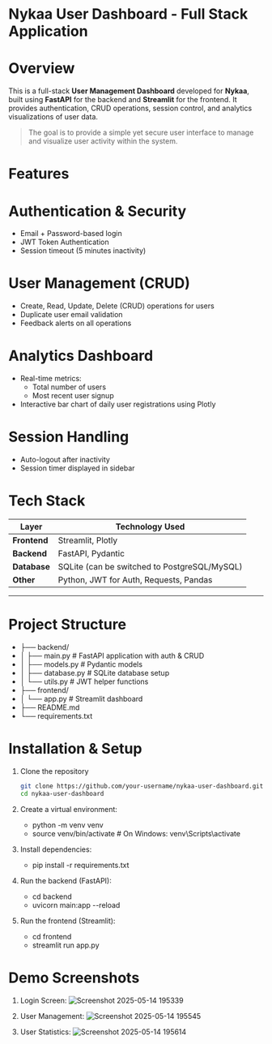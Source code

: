 # Nykaa User Dashboard - Full Stack Application

# Overview

This is a full-stack **User Management Dashboard** developed for **Nykaa**, built using **FastAPI** for the backend and **Streamlit** for the frontend. It provides authentication, CRUD operations, session control, and analytics visualizations of user data.

> The goal is to provide a simple yet secure user interface to manage and visualize user activity within the system.

# Features

# Authentication & Security
- Email + Password-based login
- JWT Token Authentication
- Session timeout (5 minutes inactivity)

# User Management (CRUD)
- Create, Read, Update, Delete (CRUD) operations for users
- Duplicate user email validation
- Feedback alerts on all operations

# Analytics Dashboard
- Real-time metrics:
  - Total number of users
  - Most recent user signup
- Interactive bar chart of daily user registrations using Plotly

# Session Handling
- Auto-logout after inactivity
- Session timer displayed in sidebar

# Tech Stack

| Layer       | Technology Used |
|-------------|-----------------|
| **Frontend**| Streamlit, Plotly |
| **Backend** | FastAPI, Pydantic |
| **Database**| SQLite (can be switched to PostgreSQL/MySQL) |
| **Other**   | Python, JWT for Auth, Requests, Pandas |

---

# Project Structure
- ├── backend/
- │ ├── main.py # FastAPI application with auth & CRUD
- │ ├── models.py # Pydantic models
- │ ├── database.py # SQLite database setup
- │ └── utils.py # JWT helper functions
- ├── frontend/
- │ └── app.py # Streamlit dashboard
- ├── README.md
- └── requirements.txt

# Installation & Setup

1. Clone the repository
   ```bash
   git clone https://github.com/your-username/nykaa-user-dashboard.git
   cd nykaa-user-dashboard
   
2. Create a virtual environment:
   - python -m venv venv
   - source venv/bin/activate  # On Windows: venv\Scripts\activate
   
3. Install dependencies:
   - pip install -r requirements.txt
   
4. Run the backend (FastAPI):
   - cd backend
   - uvicorn main:app --reload
   
5. Run the frontend (Streamlit):
   - cd frontend
   - streamlit run app.py

# Demo Screenshots

1. Login Screen:
   ![Screenshot 2025-05-14 195339](https://github.com/user-attachments/assets/73dc00ce-b647-4923-80c2-b2e51b1b0d7d)


2. User Management:
   ![Screenshot 2025-05-14 195545](https://github.com/user-attachments/assets/f0e1b625-587e-42d8-bc37-8f4711bb3aca)


3. User Statistics:
   ![Screenshot 2025-05-14 195614](https://github.com/user-attachments/assets/4fabde2e-e36e-4974-9341-b3918ca463b1)





   






